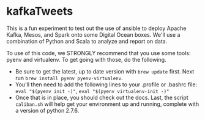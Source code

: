 # kafkaTweets

This is a fun experiment to test out the use of ansible to deploy Apache Kafka, Mesos, and Spark onto 
some Digital Ocean boxes. We'll use a combination of Python and Scala to analyze and report on data.

To use of this code, we STRONGLY recommend that you use some tools:
pyenv and virtualenv. To get going with those, do the following.

- Be sure to get the latest, up to date version with `brew update` first. Next run `brew install pyenv pyenv-virtualenv`.
- You'll then need to add the following lines to your .profile or .bashrc file: ```eval "$(pyenv init -)"```, ```eval "$(pyenv virtualenv-init -)"```
- Once that is in place, you should check out the docs. Last, the script `caliban.sh` will help get your environment up and running, complete with a version of python 2.7.6.
